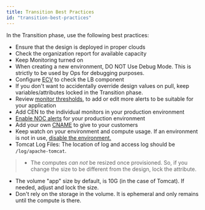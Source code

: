 ```yaml
---
title: Transition Best Practices
id: "transition-best-practices"
---
```


In the Transition phase, use the following best practices:

* Ensure that the design is deployed in proper clouds
* Check the organization report for available capacity
* Keep Monitoring turned on
* When creating a new environment, DO NOT Use Debug Mode. This is strictly to be used by Ops for debugging purposes.
* Configure [ECV](../howto/#configure-ecv-check-url-on-oneops) to check the LB component
* If you don't want to accidentally override design values on pull, keep variables/attributes locked in the Transition phase.
* Review [monitor thresholds,](../howto/#set-monitor-thresholds) to add or edit more alerts to be suitable for your application
* Add CEN to the individual monitors in your production environment
* [Enable NOC alerts](../howto/#ensure-that-alerts-for-production-environment-are-sent-to-noc) for your production environment
* Add your own [CNAME](../howto/#add-cname) to give to your customers
* Keep watch on your environment and compute usage. If an environment is not in use, [disable the environment.](../howto/#delete-an-environment)
* Tomcat Log Files: The location of log and access log should be `/log/apache-tomcat`.

>* The computes *can not* be resized once provisioned. So, if you change the size to be different from the design, lock the attribute.
* The volume "app" size by default, is 10G (in the case of Tomcat). If needed, adjust and lock the size.
* Don't rely on the storage in the volume. It is ephemeral and only remains until the compute is there. 
